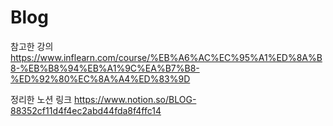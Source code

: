 # Blog

참고한 강의 https://www.inflearn.com/course/%EB%A6%AC%EC%95%A1%ED%8A%B8-%EB%B8%94%EB%A1%9C%EA%B7%B8-%ED%92%80%EC%8A%A4%ED%83%9D

정리한 노션 링크 https://www.notion.so/BLOG-88352cf11d4f4ec2abd44fda8f4ffc14
